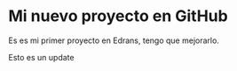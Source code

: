 # Mi nuevo proyecto en GitHub

Es es mi primer proyecto en Edrans,
tengo que mejorarlo.

Esto es un update